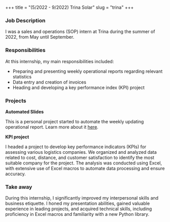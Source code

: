 +++
title = "(5/2022 - 9/2022) Trina Solar"
slug = "trina"
+++

### Job Description

I was a sales and operations (SOP) intern at Trina during the summer of 2022, from May until September.

### Responsibilities

At this internship, my main responsibilities included:
- Preparing and presenting weekly operational reports regarding relevant statistics
- Data entry and creation of invoices
- Heading and developing a key performance index (KPI) project

### Projects

**Automated Slides**

This is a personal project started to automate the weekly updating operational report. Learn more about it [here](/projects/slides).

**KPI project**

I headed a project to develop key performance indicators (KPIs) for assessing various logistics companies. We organized and analyzed data related to cost, distance, and customer satisfaction to identify the most suitable company for the project. The analysis was conducted using Excel, with extensive use of Excel macros to automate data processing and ensure accuracy.

### Take away

During this internship, I significantly improved my interpersonal skills and business etiquette. I honed my presentation abilities, gained valuable experience in leading projects, and acquired technical skills, including proficiency in Excel macros and familiarity with a new Python library.
